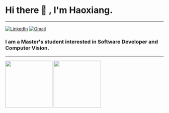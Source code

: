 <h1 align="left"> Hi there 👋 , I'm Haoxiang. </h1>

---

<p align="left">
   <a href="https://www.linkedin.com/in/haoxiang-roy-zhang-a29160142/"><img alt="LinkedIn" src="https://img.shields.io/badge/-HaoxiangZhang-white?style=flat&logo=Linkedin&logoColor=blue"></a>
   <a href="mailto:zhanghx04@gmail.com"><img alt="Gmail" src="https://img.shields.io/badge/-zhanghx04@gmail.com-white?style=flate&logo=Gmail&logoColor=red"></a>
</p>

<h3 align="left">  I am a Master's student interested in Software Developer and Computer Vision. </h3>

---

<a>
  <img height="150px" src="https://github-readme-stats.vercel.app/api?username=zhanghx04&show_icons=true&hide_title=false&hide_border=true&theme=buefy" />
  <img height="150px" src="https://github-readme-stats.vercel.app/api/top-langs/?username=zhanghx04&show_icons=true&layout=compact&langs_count=6&hide_title=true&hide_border=true&theme=graywhite" />
</a>



<!--- 

    Useful links
    https://shields.io/   # this is for buttons
    https://github.com/anuraghazra/github-readme-stats   # this is for status cards
--->

